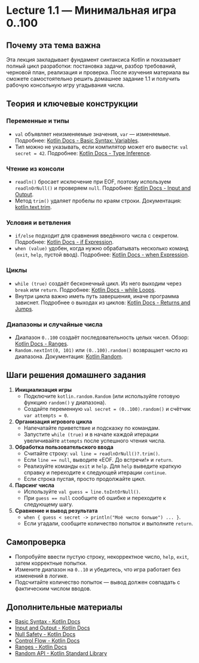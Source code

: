 # Lecture 1.1 — Минимальная игра 0..100

## Почему эта тема важна
Эта лекция закладывает фундамент синтаксиса Kotlin и показывает полный цикл разработки: постановка задачи, разбор требований, черновой план, реализация и проверка. После изучения материала вы сможете самостоятельно решить домашнее задание 1.1 и получить рабочую консольную игру угадывания числа.

## Теория и ключевые конструкции
### Переменные и типы
- `val` объявляет неизменяемые значения, `var` — изменяемые. Подробнее: [Kotlin Docs - Basic Syntax: Variables](https://kotlinlang.org/docs/basic-syntax.html#variables).
- Тип можно не указывать, если компилятор может его вывести: `val secret = 42`. Подробнее: [Kotlin Docs - Type Inference](https://kotlinlang.org/docs/basic-syntax.html#variable-types).

### Чтение из консоли
- `readln()` бросает исключение при EOF, поэтому используем `readlnOrNull()` и проверяем `null`. Подробнее: [Kotlin Docs - Input and Output](https://kotlinlang.org/docs/input-output.html).
- Метод `trim()` удаляет пробелы по краям строки. Документация: [kotlin.text.trim](https://kotlinlang.org/api/latest/jvm/stdlib/kotlin.text/trim.html).

### Условия и ветвления
- `if/else` подходит для сравнения введённого числа с секретом. Подробнее: [Kotlin Docs - if Expression](https://kotlinlang.org/docs/control-flow.html#if-expression).
- `when (value)` удобен, когда нужно обрабатывать несколько команд (`exit`, `help`, пустой ввод). Подробнее: [Kotlin Docs - when Expression](https://kotlinlang.org/docs/control-flow.html#when-expression).

### Циклы
- `while (true)` создаёт бесконечный цикл. Из него выходим через `break` или `return`. Подробнее: [Kotlin Docs - while Loops](https://kotlinlang.org/docs/control-flow.html#while-loops).
- Внутри цикла важно иметь путь завершения, иначе программа зависнет. Подробнее о выходах из циклов: [Kotlin Docs - Returns and Jumps](https://kotlinlang.org/docs/returns.html).

### Диапазоны и случайные числа
- Диапазон `0..100` создаёт последовательность целых чисел. Обзор: [Kotlin Docs - Ranges](https://kotlinlang.org/docs/ranges.html).
- `Random.nextInt(0, 101)` или `(0..100).random()` возвращает число из диапазона. Документация: [Kotlin Random](https://kotlinlang.org/api/latest/jvm/stdlib/kotlin.random/).

## Шаги решения домашнего задания
1. **Инициализация игры**
   - Подключите `kotlin.random.Random` (или используйте готовую функцию `random()` у диапазона).
   - Создайте переменную `val secret = (0..100).random()` и счётчик `var attempts = 0`.
2. **Организация игрового цикла**
   - Напечатайте приветствие и подсказку по командам.
   - Запустите `while (true)` и в начале каждой итерации увеличивайте `attempts` после успешного чтения числа.
3. **Обработка пользовательского ввода**
   - Считайте строку: `val line = readlnOrNull()?.trim()`.
   - Если `line == null`, выводите «EOF. До встречи!» и `return`.
   - Реализуйте команды `exit` и `help`. Для `help` выведите краткую справку и переходите к следующей итерации `continue`.
   - Если строка пустая, просто продолжайте цикл.
4. **Парсинг числа**
   - Используйте `val guess = line.toIntOrNull()`.
   - При `guess == null` сообщите об ошибке и переходите к следующему шагу.
5. **Сравнение и вывод результата**
   - `when { guess < secret -> println("Моё число больше") ... }`.
   - Если угадали, сообщите количество попыток и выполните `return`.

## Самопроверка
- Попробуйте ввести пустую строку, некорректное число, `help`, `exit`, затем корректные попытки.
- Измените диапазон на `0..10` и убедитесь, что игра работает без изменений в логике.
- Подсчитайте количество попыток — вывод должен совпадать с фактическим числом вводов.

## Дополнительные материалы
- [Basic Syntax - Kotlin Docs](https://kotlinlang.org/docs/basic-syntax.html)
- [Input and Output - Kotlin Docs](https://kotlinlang.org/docs/input-output.html)
- [Null Safety - Kotlin Docs](https://kotlinlang.org/docs/null-safety.html)
- [Control Flow - Kotlin Docs](https://kotlinlang.org/docs/control-flow.html)
- [Ranges - Kotlin Docs](https://kotlinlang.org/docs/ranges.html)
- [Random API - Kotlin Standard Library](https://kotlinlang.org/api/latest/jvm/stdlib/kotlin.random/)
